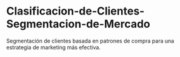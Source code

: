 # Clasificacion-de-Clientes-Segmentacion-de-Mercado
Segmentación de clientes basada en patrones de compra para una estrategia de marketing más efectiva.
